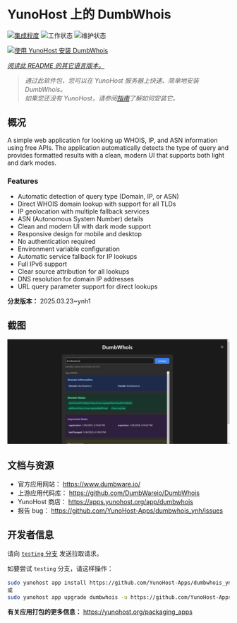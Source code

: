 <!--
注意：此 README 由 <https://github.com/YunoHost/apps/tree/master/tools/readme_generator> 自动生成
请勿手动编辑。
-->

# YunoHost 上的 DumbWhois

[![集成程度](https://apps.yunohost.org/badge/integration/dumbwhois)](https://ci-apps.yunohost.org/ci/apps/dumbwhois/)
![工作状态](https://apps.yunohost.org/badge/state/dumbwhois)
![维护状态](https://apps.yunohost.org/badge/maintained/dumbwhois)

[![使用 YunoHost 安装 DumbWhois](https://install-app.yunohost.org/install-with-yunohost.svg)](https://install-app.yunohost.org/?app=dumbwhois)

*[阅读此 README 的其它语言版本。](./ALL_README.md)*

> *通过此软件包，您可以在 YunoHost 服务器上快速、简单地安装 DumbWhois。*  
> *如果您还没有 YunoHost，请参阅[指南](https://yunohost.org/install)了解如何安装它。*

## 概况

A simple web application for looking up WHOIS, IP, and ASN information using free APIs. The application automatically detects the type of query and provides formatted results with a clean, modern UI that supports both light and dark modes.

### Features

- Automatic detection of query type (Domain, IP, or ASN)
- Direct WHOIS domain lookup with support for all TLDs
- IP geolocation with multiple fallback services
- ASN (Autonomous System Number) details
- Clean and modern UI with dark mode support
- Responsive design for mobile and desktop
- No authentication required
- Environment variable configuration
- Automatic service fallback for IP lookups
- Full IPv6 support
- Clear source attribution for all lookups
- DNS resolution for domain IP addresses
- URL query parameter support for direct lookups


**分发版本：** 2025.03.23~ynh1

## 截图

![DumbWhois 的截图](./doc/screenshots/screenshot.png)

## 文档与资源

- 官方应用网站： <https://www.dumbware.io/>
- 上游应用代码库： <https://github.com/DumbWareio/DumbWhois>
- YunoHost 商店： <https://apps.yunohost.org/app/dumbwhois>
- 报告 bug： <https://github.com/YunoHost-Apps/dumbwhois_ynh/issues>

## 开发者信息

请向 [`testing` 分支](https://github.com/YunoHost-Apps/dumbwhois_ynh/tree/testing) 发送拉取请求。

如要尝试 `testing` 分支，请这样操作：

```bash
sudo yunohost app install https://github.com/YunoHost-Apps/dumbwhois_ynh/tree/testing --debug
或
sudo yunohost app upgrade dumbwhois -u https://github.com/YunoHost-Apps/dumbwhois_ynh/tree/testing --debug
```

**有关应用打包的更多信息：** <https://yunohost.org/packaging_apps>
